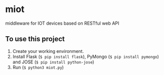 # miot
middleware for IOT devices based on RESTful web API

## To use this project

1. Create your working environment.
2. Install Flask (`$ pip install flask`), PyMongo (`$ pip install pymongo`) and JOSE (`$ pip install python-jose`) 
3. Run (`$ python3 miot.py`)
